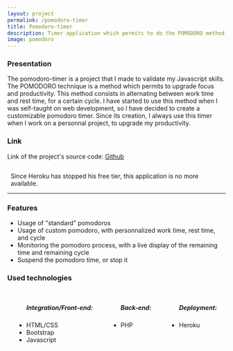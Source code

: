 ```yaml
---
layout: project
permalink: /pomodoro-timer
title: Pomodoro-timer
description: Timer application which permits to do the POMODORO method, a method to upgrade focus and productivity
image: pomodoro
---
```


<h3>Presentation</h3>
<p>The pomodoro-timer is a project that I made to validate my Javascript skills. The POMODORO technique is a method which permits to upgrade focus and productivity. This method consists in alternating between work time and rest time, for a certain cycle. I have started to use this method when I was self-taught on web development, so I have decided to create a customizable pomodoro timer. Since its creation, I always use this timer when I work on a personnal project, to upgrade my productivity.</p>

<h3>Link</h3>
<p>Link of the project's source code: <a href="https://github.com/AlexandreRavichandran/pomodoro-timer" target="_blank" class="icon brands fa-github"><span class="label">Github</span></a></p>  

<div style="display:flex;justify-content:center;margin-top:10px;margin-bottom:10px">
    <em style="margin-bottom:0px;margin-top:6px;margin-right:8px" class="fas fa-exclamation-triangle"></em>
    <p style="margin-bottom:0px;">Since Heroku has stopped his free tier, this application is no more available. </p>
</div>
<hr />
<h3> Features </h3>
<ul>
    <li>Usage of "standard" pomodoros</li>
    <li>Usage of custom pomodoro, with personnalized work time, rest time, and cycle</li>
    <li>Monitoring the pomodoro process, with a live display of the remaining time and remaining cycle</li>
    <li>Suspend the pomodoro time, or stop it</li>
</ul>

<h3> Used technologies </h3>
<div style="display:flex;justify-content:space-around;flex-wrap:wrap;">
    <ul>
        <h5>Integration/Front-end: </h5>
        <li>HTML/CSS</li>
        <li>Bootstrap</li>
        <li>Javascript</li>
    </ul>
    <ul>
        <h5>Back-end: </h5>
        <li>PHP</li>
    </ul>
    <ul>
        <h5>Deployment: </h5>
        <li>Heroku</li>
    </ul>
</div>